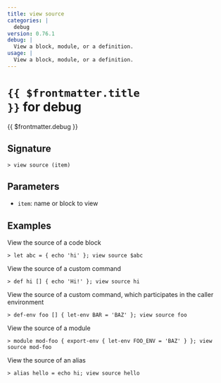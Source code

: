 ```yaml
---
title: view source
categories: |
  debug
version: 0.76.1
debug: |
  View a block, module, or a definition.
usage: |
  View a block, module, or a definition.
---
```


# <code>{{ $frontmatter.title }}</code> for debug

<div class='command-title'>{{ $frontmatter.debug }}</div>

## Signature

```> view source (item)```

## Parameters

 -  `item`: name or block to view

## Examples

View the source of a code block
```shell
> let abc = { echo 'hi' }; view source $abc
```

View the source of a custom command
```shell
> def hi [] { echo 'Hi!' }; view source hi
```

View the source of a custom command, which participates in the caller environment
```shell
> def-env foo [] { let-env BAR = 'BAZ' }; view source foo
```

View the source of a module
```shell
> module mod-foo { export-env { let-env FOO_ENV = 'BAZ' } }; view source mod-foo
```

View the source of an alias
```shell
> alias hello = echo hi; view source hello
```
